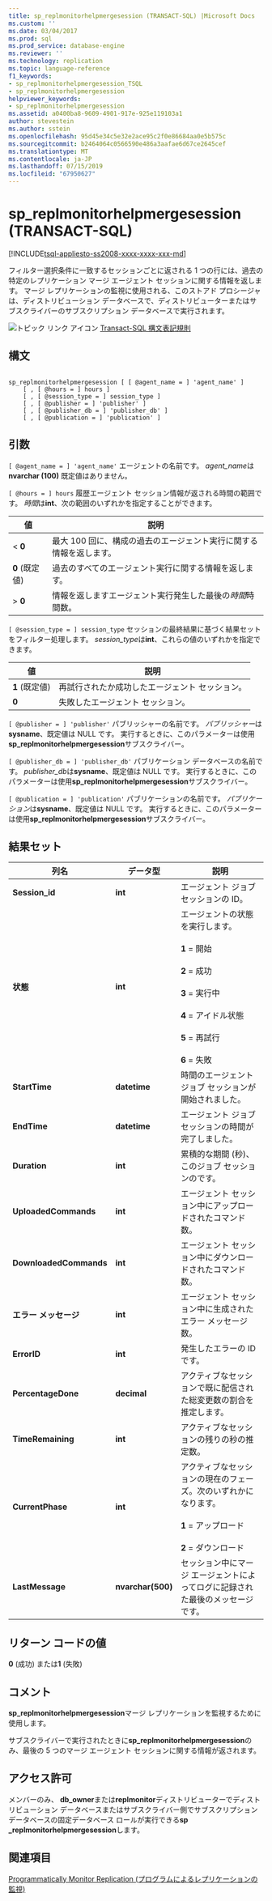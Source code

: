 ```yaml
---
title: sp_replmonitorhelpmergesession (TRANSACT-SQL) |Microsoft Docs
ms.custom: ''
ms.date: 03/04/2017
ms.prod: sql
ms.prod_service: database-engine
ms.reviewer: ''
ms.technology: replication
ms.topic: language-reference
f1_keywords:
- sp_replmonitorhelpmergesession_TSQL
- sp_replmonitorhelpmergesession
helpviewer_keywords:
- sp_replmonitorhelpmergesession
ms.assetid: a0400ba8-9609-4901-917e-925e119103a1
author: stevestein
ms.author: sstein
ms.openlocfilehash: 95d45e34c5e32e2ace95c2f0e86684aa0e5b575c
ms.sourcegitcommit: b2464064c0566590e486a3aafae6d67ce2645cef
ms.translationtype: MT
ms.contentlocale: ja-JP
ms.lasthandoff: 07/15/2019
ms.locfileid: "67950627"
---
```

# <a name="spreplmonitorhelpmergesession-transact-sql"></a>sp_replmonitorhelpmergesession (TRANSACT-SQL)
[!INCLUDE[tsql-appliesto-ss2008-xxxx-xxxx-xxx-md](../../includes/tsql-appliesto-ss2008-xxxx-xxxx-xxx-md.md)]

  フィルター選択条件に一致するセッションごとに返される 1 つの行には、過去の特定のレプリケーション マージ エージェント セッションに関する情報を返します。 マージ レプリケーションの監視に使用される、このストアド プロシージャは、ディストリビューション データベースで、ディストリビューターまたはサブスクライバーのサブスクリプション データベースで実行されます。  
  
 ![トピック リンク アイコン](../../database-engine/configure-windows/media/topic-link.gif "トピック リンク アイコン") [Transact-SQL 構文表記規則](../../t-sql/language-elements/transact-sql-syntax-conventions-transact-sql.md)  
  
## <a name="syntax"></a>構文  
  
```  
  
sp_replmonitorhelpmergesession [ [ @agent_name = ] 'agent_name' ]  
    [ , [ @hours = ] hours ]  
    [ , [ @session_type = ] session_type ]  
    [ , [ @publisher = ] 'publisher' ]  
    [ , [ @publisher_db = ] 'publisher_db' ]  
    [ , [ @publication = ] 'publication' ]   
```  
  
## <a name="arguments"></a>引数  
`[ @agent_name = ] 'agent_name'` エージェントの名前です。 *agent_name*は**nvarchar (100)** 既定値はありません。  
  
`[ @hours = ] hours` 履歴エージェント セッション情報が返される時間の範囲です。 *時間*は**int**、次の範囲のいずれかを指定することができます。  
  
|値|説明|  
|-----------|-----------------|  
|< **0**|最大 100 回に、構成の過去のエージェント実行に関する情報を返します。|  
|**0** (既定値)|過去のすべてのエージェント実行に関する情報を返します。|  
|> **0**|情報を返しますエージェント実行発生した最後の*時間*時間数。|  
  
`[ @session_type = ] session_type` セッションの最終結果に基づく結果セットをフィルター処理します。 *session_type*は**int**、これらの値のいずれかを指定できます。  
  
|値|説明|  
|-----------|-----------------|  
|**1** (既定値)|再試行されたか成功したエージェント セッション。|  
|**0**|失敗したエージェント セッション。|  
  
`[ @publisher = ] 'publisher'` パブリッシャーの名前です。 *パブリッシャー*は**sysname**、既定値は NULL です。 実行するときに、このパラメーターは使用**sp_replmonitorhelpmergesession**サブスクライバー。  
  
`[ @publisher_db = ] 'publisher_db'` パブリケーション データベースの名前です。 *publisher_db*は**sysname**、既定値は NULL です。 実行するときに、このパラメーターは使用**sp_replmonitorhelpmergesession**サブスクライバー。  
  
`[ @publication = ] 'publication'` パブリケーションの名前です。 *パブリケーション*は**sysname**、既定値は NULL です。 実行するときに、このパラメーターは使用**sp_replmonitorhelpmergesession**サブスクライバー。  
  
## <a name="result-sets"></a>結果セット  
  
|列名|データ型|説明|  
|-----------------|---------------|-----------------|  
|**Session_id**|**int**|エージェント ジョブ セッションの ID。|  
|**状態**|**int**|エージェントの状態を実行します。<br /><br /> **1** = 開始<br /><br /> **2** = 成功<br /><br /> **3** = 実行中<br /><br /> **4** = アイドル状態<br /><br /> **5** = 再試行<br /><br /> **6** = 失敗|  
|**StartTime**|**datetime**|時間のエージェント ジョブ セッションが開始されました。|  
|**EndTime**|**datetime**|エージェント ジョブ セッションの時間が完了しました。|  
|**Duration**|**int**|累積的な期間 (秒)、このジョブ セッションのです。|  
|**UploadedCommands**|**int**|エージェント セッション中にアップロードされたコマンド数。|  
|**DownloadedCommands**|**int**|エージェント セッション中にダウンロードされたコマンド数。|  
|**エラー メッセージ**|**int**|エージェント セッション中に生成されたエラー メッセージ数。|  
|**ErrorID**|**int**|発生したエラーの ID です。|  
|**PercentageDone**|**decimal**|アクティブなセッションで既に配信された総変更数の割合を推定します。|  
|**TimeRemaining**|**int**|アクティブなセッションの残りの秒の推定数。|  
|**CurrentPhase**|**int**|アクティブなセッションの現在のフェーズ。次のいずれかになります。<br /><br /> **1** = アップロード<br /><br /> **2** = ダウンロード|  
|**LastMessage**|**nvarchar(500)**|セッション中にマージ エージェントによってログに記録された最後のメッセージです。|  
  
## <a name="return-code-values"></a>リターン コードの値  
 **0** (成功) または**1** (失敗)  
  
## <a name="remarks"></a>コメント  
 **sp_replmonitorhelpmergesession**マージ レプリケーションを監視するために使用します。  
  
 サブスクライバーで実行されたときに**sp_replmonitorhelpmergesession**のみ、最後の 5 つのマージ エージェント セッションに関する情報が返されます。  
  
## <a name="permissions"></a>アクセス許可  
 メンバーのみ、 **db_owner**または**replmonitor**ディストリビューターでディストリビューション データベースまたはサブスクライバー側でサブスクリプション データベースの固定データベース ロールが実行できる**sp _replmonitorhelpmergesession**します。  
  
## <a name="see-also"></a>関連項目  
 [Programmatically Monitor Replication (プログラムによるレプリケーションの監視)](../../relational-databases/replication/monitor/programmatically-monitor-replication.md)  
  
  
